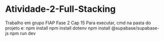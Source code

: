 # Atividade-2-Full-Stacking
Trabalho em grupo FIAP Fase 2 Cap 15
Para executar, cmd na pasta do projeto e:
npm install
npm install dotenv
npm install @supabase/supabase-js
npm run dev
